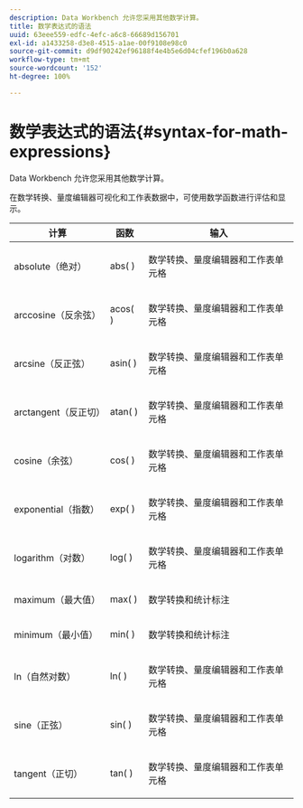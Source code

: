 ```yaml
---
description: Data Workbench 允许您采用其他数学计算。
title: 数学表达式的语法
uuid: 63eee559-edfc-4efc-a6c8-66689d156701
exl-id: a1433258-d3e8-4515-a1ae-00f9108e98c0
source-git-commit: d9df90242ef96188f4e4b5e6d04cfef196b0a628
workflow-type: tm+mt
source-wordcount: '152'
ht-degree: 100%

---
```


# 数学表达式的语法{#syntax-for-math-expressions}

Data Workbench 允许您采用其他数学计算。

在数学转换、量度编辑器可视化和工作表数据中，可使用数学函数进行评估和显示。

<table id="table_B2A4F9D5938D4756A81ACF6F4D77E63D"> 
 <thead> 
  <tr> 
   <th colname="col1" class="entry"> 计算 </th> 
   <th colname="col02" class="entry"> 函数 </th> 
   <th colname="col2" class="entry"> 输入 </th> 
  </tr> 
 </thead>
 <tbody> 
  <tr> 
   <td colname="col1"> <p>absolute（绝对） </p> </td> 
   <td colname="col02"> <p>abs( ) </p> </td> 
   <td colname="col2"> <p>数学转换、量度编辑器和工作表单元格 </p> </td> 
  </tr> 
  <tr> 
   <td colname="col1"> <p>arccosine（反余弦） </p> </td> 
   <td colname="col02"> <p>acos( ) </p> </td> 
   <td colname="col2"> <p>数学转换、量度编辑器和工作表单元格 </p> </td> 
  </tr> 
  <tr> 
   <td colname="col1"> <p>arcsine（反正弦） </p> </td> 
   <td colname="col02"> <p>asin( ) </p> </td> 
   <td colname="col2"> <p>数学转换、量度编辑器和工作表单元格 </p> </td> 
  </tr> 
  <tr> 
   <td colname="col1"> <p>arctangent（反正切） </p> </td> 
   <td colname="col02"> <p>atan( ) </p> </td> 
   <td colname="col2"> <p>数学转换、量度编辑器和工作表单元格 </p> </td> 
  </tr> 
  <tr> 
   <td colname="col1"> <p>cosine（余弦） </p> </td> 
   <td colname="col02"> <p>cos( ) </p> </td> 
   <td colname="col2"> <p>数学转换、量度编辑器和工作表单元格 </p> </td> 
  </tr> 
  <tr> 
   <td colname="col1"> <p> exponential（指数） </p> </td> 
   <td colname="col02"> <p>exp( ) </p> </td> 
   <td colname="col2"> <p>数学转换、量度编辑器和工作表单元格 </p> </td> 
  </tr> 
  <tr> 
   <td colname="col1"> <p>logarithm（对数） </p> </td> 
   <td colname="col02"> <p>log( ) </p> </td> 
   <td colname="col2"> <p>数学转换、量度编辑器和工作表单元格 </p> </td> 
  </tr> 
  <tr> 
   <td colname="col1"> <p>maximum（最大值） </p> </td> 
   <td colname="col02"> <p>max( ) </p> </td> 
   <td colname="col2"> <p>数学转换和统计标注 </p> </td> 
  </tr> 
  <tr> 
   <td colname="col1"> <p>minimum（最小值） </p> </td> 
   <td colname="col02"> <p>min( ) </p> </td> 
   <td colname="col2"> <p>数学转换和统计标注 </p> </td> 
  </tr> 
  <tr> 
   <td colname="col1"> <p>ln（自然对数） </p> </td> 
   <td colname="col02"> <p>ln( ) </p> </td> 
   <td colname="col2"> <p>数学转换、量度编辑器和工作表单元格 </p> </td> 
  </tr> 
  <tr> 
   <td colname="col1"> <p>sine（正弦） </p> </td> 
   <td colname="col02"> <p>sin( ) </p> </td> 
   <td colname="col2"> <p>数学转换、量度编辑器和工作表单元格 </p> </td> 
  </tr> 
  <tr> 
   <td colname="col1"> <p>tangent（正切） </p> </td> 
   <td colname="col02"> <p>tan( ) </p> </td> 
   <td colname="col2"> <p>数学转换、量度编辑器和工作表单元格 </p> </td> 
  </tr> 
 </tbody> 
</table>

